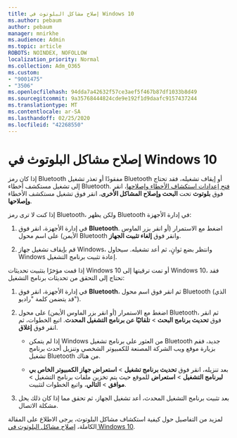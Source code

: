 ```yaml
---
title: إصلاح مشاكل البلوتوث في Windows 10
ms.author: pebaum
author: pebaum
manager: mnirkhe
ms.audience: Admin
ms.topic: article
ROBOTS: NOINDEX, NOFOLLOW
localization_priority: Normal
ms.collection: Adm_O365
ms.custom:
- "9001475"
- "3506"
ms.openlocfilehash: 94dda7a42632f57ce3aef5f467b87df1033b8d49
ms.sourcegitcommit: 9a35768444824cde9e192f1d9daafc9157437244
ms.translationtype: MT
ms.contentlocale: ar-SA
ms.lasthandoff: 02/25/2020
ms.locfileid: "42268550"
---
```

# <a name="fix-bluetooth-problems-in-windows-10"></a>إصلاح مشاكل البلوتوث في Windows 10

إذا كان رمز Bluetooth مفقودًا أو تعذر تشغيل Bluetooth أو إيقاف تشغيله، فقد تحتاج إلى تشغيل مستكشف أخطاء Bluetooth. [فتح إعدادات استكشاف الأخطاء وإصلاحها](ms-settings:troubleshoot)، انقر فوق **بلوتوث** تحت **البحث وإصلاح المشاكل الأخرى**، انقر فوق تشغيل مستكشف الأخطاء **وإصلاحها**.

إذا كنت لا ترى رمز Bluetooth، ولكن يظهر Bluetooth في إدارة الأجهزة:

1. في إدارة الأجهزة، انقر فوق **Bluetooth**. اضغط مع الاستمرار (أو انقر بزر الماوس الأيمن) على اسم محول Bluetooth وانقر فوق **إلغاء تثبيت الجهاز**.

2. قم بإيقاف تشغيل جهاز Windows، وانتظر بضع ثوانٍ، ثم أعد تشغيله. سيحاول Windows إعادة تثبيت برنامج التشغيل.

إذا قمت مؤخرًا بتثبيت تحديثات Windows 10 أو تمت ترقيتها إلى Windows 10، فقد تحتاج إلى التحقق من تحديثات برنامج التشغيل:

1. في إدارة الأجهزة، انقر فوق **Bluetooth**، ثم انقر فوق اسم محول Bluetooth (الذي قد يتضمن كلمة "راديو").

2. اضغط مع الاستمرار (أو انقر بزر الماوس الأيمن) على محول Bluetooth، ثم انقر فوق **تحديث برنامج البحث** > **تلقائيًا عن برنامج التشغيل المحدث**. اتبع الخطوات، ثم انقر فوق **إغلاق**.

      - إذا لم يتمكن Windows من العثور على برنامج تشغيل Bluetooth جديد، فقم بزيارة موقع ويب الشركة المصنعة للكمبيوتر الشخصي وتنزيل أحدث برنامج تشغيل Bluetooth من هناك.

    - بعد تنزيله، انقر فوق **تحديث برنامج تشغيل** > **استعراض جهاز الكمبيوتر الخاص بي لبرنامج التشغيل** > **استعراض** للموقع حيث يتم تخزين ملفات برنامج التشغيل > **موافق** > **التالي**، واتبع الخطوات لتثبيت.

3. بعد تثبيت برنامج التشغيل المحدث، أعد تشغيل الجهاز، ثم تحقق مما إذا كان ذلك يحل مشكلة الاتصال.

لمزيد من التفاصيل حول كيفية استكشاف مشاكل البلوتوث، يرجى الاطلاع على المقالة الكاملة، [إصلاح مشاكل البلوتوث في Windows 10](https://support.microsoft.com/help/14169/windows-10-fix-bluetooth-problems).
